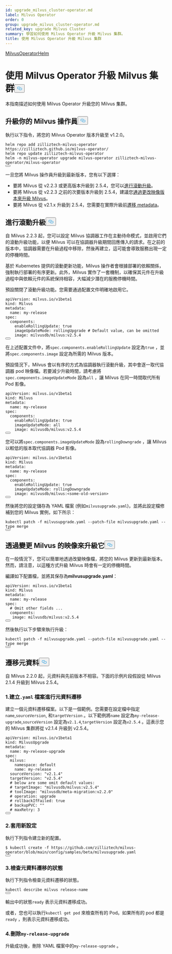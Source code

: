 ```yaml
---
id: upgrade_milvus_cluster-operator.md
label: Milvus Operator
order: 0
group: upgrade_milvus_cluster-operator.md
related_key: upgrade Milvus Cluster
summary: 學習如何使用 Milvus Operator 升級 Milvus 集群。
title: 使用 Milvus Operator 升級 Milvus 集群
---
```

<div class="tab-wrapper"><a href="/docs/zh-hant/upgrade_milvus_cluster-operator.md" class='active '>Milvus</a><a href="/docs/zh-hant/upgrade_milvus_cluster-helm.md" class=''>OperatorHelm</a></div>
<h1 id="Upgrade-Milvus-Cluster-with-Milvus-Operator" class="common-anchor-header">使用 Milvus Operator 升級 Milvus 集群<button data-href="#Upgrade-Milvus-Cluster-with-Milvus-Operator" class="anchor-icon" translate="no">
      <svg translate="no"
        aria-hidden="true"
        focusable="false"
        height="20"
        version="1.1"
        viewBox="0 0 16 16"
        width="16"
      >
        <path
          fill="#0092E4"
          fill-rule="evenodd"
          d="M4 9h1v1H4c-1.5 0-3-1.69-3-3.5S2.55 3 4 3h4c1.45 0 3 1.69 3 3.5 0 1.41-.91 2.72-2 3.25V8.59c.58-.45 1-1.27 1-2.09C10 5.22 8.98 4 8 4H4c-.98 0-2 1.22-2 2.5S3 9 4 9zm9-3h-1v1h1c1 0 2 1.22 2 2.5S13.98 12 13 12H9c-.98 0-2-1.22-2-2.5 0-.83.42-1.64 1-2.09V6.25c-1.09.53-2 1.84-2 3.25C6 11.31 7.55 13 9 13h4c1.45 0 3-1.69 3-3.5S14.5 6 13 6z"
        ></path>
      </svg>
    </button></h1><p>本指南描述如何使用 Milvus Operator 升級您的 Milvus 集群。</p>
<h2 id="Upgrade-your-Milvus-operator" class="common-anchor-header">升級你的 Milvus 操作員<button data-href="#Upgrade-your-Milvus-operator" class="anchor-icon" translate="no">
      <svg translate="no"
        aria-hidden="true"
        focusable="false"
        height="20"
        version="1.1"
        viewBox="0 0 16 16"
        width="16"
      >
        <path
          fill="#0092E4"
          fill-rule="evenodd"
          d="M4 9h1v1H4c-1.5 0-3-1.69-3-3.5S2.55 3 4 3h4c1.45 0 3 1.69 3 3.5 0 1.41-.91 2.72-2 3.25V8.59c.58-.45 1-1.27 1-2.09C10 5.22 8.98 4 8 4H4c-.98 0-2 1.22-2 2.5S3 9 4 9zm9-3h-1v1h1c1 0 2 1.22 2 2.5S13.98 12 13 12H9c-.98 0-2-1.22-2-2.5 0-.83.42-1.64 1-2.09V6.25c-1.09.53-2 1.84-2 3.25C6 11.31 7.55 13 9 13h4c1.45 0 3-1.69 3-3.5S14.5 6 13 6z"
        ></path>
      </svg>
    </button></h2><p>執行以下指令，將您的 Milvus Operator 版本升級至 v1.2.0。</p>
<pre><code translate="no">helm repo <span class="hljs-keyword">add</span> zilliztech-milvus-<span class="hljs-keyword">operator</span> https:<span class="hljs-comment">//zilliztech.github.io/milvus-operator/</span>
helm repo update zilliztech-milvus-<span class="hljs-keyword">operator</span>
helm -n milvus-<span class="hljs-keyword">operator</span> upgrade milvus-<span class="hljs-keyword">operator</span> zilliztech-milvus-<span class="hljs-keyword">operator</span>/milvus-<span class="hljs-keyword">operator</span>
<button class="copy-code-btn"></button></code></pre>
<p>一旦您將 Milvus 操作員升級到最新版本，您有以下選擇：</p>
<ul>
<li>要將 Milvus 從 v2.2.3 或更高版本升級到 2.5.4，您可以<a href="#Conduct-a-rolling-upgrade">進行滾動升級</a>。</li>
<li>要將 Milvus 從 v2.2.3 之前的次要版本升級到 2.5.4，建議您<a href="#Upgrade-Milvus-by-changing-its-image">通過更改映像版本來升級 Milvus</a>。</li>
<li>要將 Milvus 從 v2.1.x 升級到 2.5.4，您需要在實際升級前<a href="#Migrate-the-metadata">遷移 metadata</a>。</li>
</ul>
<h2 id="Conduct-a-rolling-upgrade" class="common-anchor-header">進行滾動升級<button data-href="#Conduct-a-rolling-upgrade" class="anchor-icon" translate="no">
      <svg translate="no"
        aria-hidden="true"
        focusable="false"
        height="20"
        version="1.1"
        viewBox="0 0 16 16"
        width="16"
      >
        <path
          fill="#0092E4"
          fill-rule="evenodd"
          d="M4 9h1v1H4c-1.5 0-3-1.69-3-3.5S2.55 3 4 3h4c1.45 0 3 1.69 3 3.5 0 1.41-.91 2.72-2 3.25V8.59c.58-.45 1-1.27 1-2.09C10 5.22 8.98 4 8 4H4c-.98 0-2 1.22-2 2.5S3 9 4 9zm9-3h-1v1h1c1 0 2 1.22 2 2.5S13.98 12 13 12H9c-.98 0-2-1.22-2-2.5 0-.83.42-1.64 1-2.09V6.25c-1.09.53-2 1.84-2 3.25C6 11.31 7.55 13 9 13h4c1.45 0 3-1.69 3-3.5S14.5 6 13 6z"
        ></path>
      </svg>
    </button></h2><p>自 Milvus 2.2.3 起，您可以設定 Milvus 協調器工作在主動待命模式，並啟用它們的滾動升級功能，以便 Milvus 可以在協調器升級期間回應傳入的請求。在之前的版本中，協調器需要在升級過程中移除，然後再建立，這可能會導致服務出現一定的停機時間。</p>
<p>基於 Kubernetes 提供的滾動更新功能，Milvus 操作者會根據部署的依賴關係，強制執行部署的有序更新。此外，Milvus 實作了一套機制，以確保其元件在升級過程中與依賴元件的系統保持相容，大幅減少潛在的服務停機時間。</p>
<p>預設關閉了滾動升級功能。您需要通過配置文件明確地啟用它。</p>
<pre><code translate="no" class="language-yaml">apiVersion: milvus.io/v1beta1
kind: Milvus
metadata:
  name: my-release
spec:
  components:
    enableRollingUpdate: <span class="hljs-literal">true</span>
    imageUpdateMode: rollingUpgrade <span class="hljs-comment"># Default value, can be omitted</span>
    image: milvusdb/milvus:v2.5.4
<button class="copy-code-btn"></button></code></pre>
<p>在上述配置文件中，將<code translate="no">spec.components.enableRollingUpdate</code> 設定為<code translate="no">true</code> ，並將<code translate="no">spec.components.image</code> 設定為所需的 Milvus 版本。</p>
<p>預設情況下，Milvus 會以有序的方式為協調器執行滾動升級，其中會逐一取代協調器 pod 映像檔。若要減少升級時間，請考慮將<code translate="no">spec.components.imageUpdateMode</code> 設為<code translate="no">all</code> ，讓 Milvus 在同一時間取代所有 Pod 影像。</p>
<pre><code translate="no" class="language-yaml">apiVersion: milvus.io/v1beta1
kind: Milvus
metadata:
  name: my-release
spec:
  components:
    enableRollingUpdate: <span class="hljs-literal">true</span>
    imageUpdateMode: all
    image: milvusdb/milvus:v2.5.4
<button class="copy-code-btn"></button></code></pre>
<p>您可以將<code translate="no">spec.components.imageUpdateMode</code> 設為<code translate="no">rollingDowngrade</code> ，讓 Milvus 以較低的版本取代協調器 Pod 影像。</p>
<pre><code translate="no" class="language-yaml">apiVersion: milvus.io/v1beta1
kind: Milvus
metadata:
  name: my-release
spec:
  components:
    enableRollingUpdate: <span class="hljs-literal">true</span>
    imageUpdateMode: rollingDowngrade
    image: milvusdb/milvus:&lt;some-old-version&gt;
<button class="copy-code-btn"></button></code></pre>
<p>然後將您的設定儲存為 YAML 檔案 (例如<code translate="no">milvusupgrade.yaml</code>)，並將此設定檔修補到您的 Milvus 實例，如下所示：</p>
<pre><code translate="no" class="language-shell">kubectl patch -f milvusupgrade.yaml --patch-file milvusupgrade.yaml --<span class="hljs-built_in">type</span> merge 
<button class="copy-code-btn"></button></code></pre>
<h2 id="Upgrade-Milvus-by-changing-its-image" class="common-anchor-header">透過變更 Milvus 的映像來升級它<button data-href="#Upgrade-Milvus-by-changing-its-image" class="anchor-icon" translate="no">
      <svg translate="no"
        aria-hidden="true"
        focusable="false"
        height="20"
        version="1.1"
        viewBox="0 0 16 16"
        width="16"
      >
        <path
          fill="#0092E4"
          fill-rule="evenodd"
          d="M4 9h1v1H4c-1.5 0-3-1.69-3-3.5S2.55 3 4 3h4c1.45 0 3 1.69 3 3.5 0 1.41-.91 2.72-2 3.25V8.59c.58-.45 1-1.27 1-2.09C10 5.22 8.98 4 8 4H4c-.98 0-2 1.22-2 2.5S3 9 4 9zm9-3h-1v1h1c1 0 2 1.22 2 2.5S13.98 12 13 12H9c-.98 0-2-1.22-2-2.5 0-.83.42-1.64 1-2.09V6.25c-1.09.53-2 1.84-2 3.25C6 11.31 7.55 13 9 13h4c1.45 0 3-1.69 3-3.5S14.5 6 13 6z"
        ></path>
      </svg>
    </button></h2><p>在一般情況下，您可以簡單地透過改變映像檔，將您的 Milvus 更新到最新版本。然而，請注意，以這種方式升級 Milvus 時會有一定的停機時間。</p>
<p>編譯如下配置檔，並將其保存為<strong>milvusupgrade.yaml</strong>：</p>
<pre><code translate="no" class="language-yaml">apiVersion: milvus.io/v1beta1
kind: Milvus
metadata:
  name: my-release
spec:
  <span class="hljs-comment"># Omit other fields ...</span>
  components:
   image: milvusdb/milvus:v2.5.4
<button class="copy-code-btn"></button></code></pre>
<p>然後執行以下步驟來執行升級：</p>
<pre><code translate="no" class="language-shell">kubectl patch -f milvusupgrade.yaml --patch-file milvusupgrade.yaml --<span class="hljs-built_in">type</span> merge 
<button class="copy-code-btn"></button></code></pre>
<h2 id="Migrate-the-metadata" class="common-anchor-header">遷移元資料<button data-href="#Migrate-the-metadata" class="anchor-icon" translate="no">
      <svg translate="no"
        aria-hidden="true"
        focusable="false"
        height="20"
        version="1.1"
        viewBox="0 0 16 16"
        width="16"
      >
        <path
          fill="#0092E4"
          fill-rule="evenodd"
          d="M4 9h1v1H4c-1.5 0-3-1.69-3-3.5S2.55 3 4 3h4c1.45 0 3 1.69 3 3.5 0 1.41-.91 2.72-2 3.25V8.59c.58-.45 1-1.27 1-2.09C10 5.22 8.98 4 8 4H4c-.98 0-2 1.22-2 2.5S3 9 4 9zm9-3h-1v1h1c1 0 2 1.22 2 2.5S13.98 12 13 12H9c-.98 0-2-1.22-2-2.5 0-.83.42-1.64 1-2.09V6.25c-1.09.53-2 1.84-2 3.25C6 11.31 7.55 13 9 13h4c1.45 0 3-1.69 3-3.5S14.5 6 13 6z"
        ></path>
      </svg>
    </button></h2><p>自 Milvus 2.2.0 起，元資料與先前版本不相容。下面的示例片段假設從 Milvus 2.1.4 升級到 Milvus 2.5.4。</p>
<h3 id="1-Create-a-yaml-file-for-metadata-migration" class="common-anchor-header">1.建立<code translate="no">.yaml</code> 檔案進行元資料遷移</h3><p>建立一個元資料遷移檔案。以下是一個範例。您需要在設定檔中指定<code translate="no">name</code>,<code translate="no">sourceVersion</code>, 和<code translate="no">targetVersion</code> 。以下範例將<code translate="no">name</code> 設定為<code translate="no">my-release-upgrade</code>,<code translate="no">sourceVersion</code> 設定為<code translate="no">v2.1.4</code>,<code translate="no">targetVersion</code> 設定為<code translate="no">v2.5.4</code> 。這表示您的 Milvus 集群將從 v2.1.4 升級到 v2.5.4。</p>
<pre><code translate="no">apiVersion: milvus.io/v1beta1
kind: MilvusUpgrade
metadata:
  name: my-release-upgrade
spec:
  milvus:
    namespace: default
    name: my-release
  sourceVersion: <span class="hljs-string">&quot;v2.1.4&quot;</span>
  targetVersion: <span class="hljs-string">&quot;v2.5.4&quot;</span>
  <span class="hljs-comment"># below are some omit default values:</span>
  <span class="hljs-comment"># targetImage: &quot;milvusdb/milvus:v2.5.4&quot;</span>
  <span class="hljs-comment"># toolImage: &quot;milvusdb/meta-migration:v2.2.0&quot;</span>
  <span class="hljs-comment"># operation: upgrade</span>
  <span class="hljs-comment"># rollbackIfFailed: true</span>
  <span class="hljs-comment"># backupPVC: &quot;&quot;</span>
  <span class="hljs-comment"># maxRetry: 3</span>
<button class="copy-code-btn"></button></code></pre>
<h3 id="2-Apply-the-new-configuration" class="common-anchor-header">2.套用新設定</h3><p>執行下列指令建立新的配置。</p>
<pre><code translate="no">$ kubectl create -f <span class="hljs-attr">https</span>:<span class="hljs-comment">//github.com/zilliztech/milvus-operator/blob/main/config/samples/beta/milvusupgrade.yaml</span>
<button class="copy-code-btn"></button></code></pre>
<h3 id="3-Check-the-status-of-metadata-migration" class="common-anchor-header">3.檢查元資料遷移的狀態</h3><p>執行下列指令檢查元資料遷移的狀態。</p>
<pre><code translate="no">kubectl describe milvus release-name
<button class="copy-code-btn"></button></code></pre>
<p>輸出中的狀態<code translate="no">ready</code> 表示元資料遷移成功。</p>
<p>或者，您也可以執行<code translate="no">kubectl get pod</code> 來檢查所有的 Pod。如果所有的 pod 都是<code translate="no">ready</code> ，則表示元資料遷移成功。</p>
<h3 id="4-Delete-my-release-upgrade" class="common-anchor-header">4.刪除<code translate="no">my-release-upgrade</code></h3><p>升級成功後，刪除 YAML 檔案中的<code translate="no">my-release-upgrade</code> 。</p>
